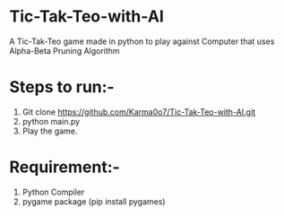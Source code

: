 # Tic-Tak-Teo-with-AI
A Tic-Tak-Teo game made in python to play against Computer that uses Alpha-Beta Pruning Algorithm

# Steps to run:-
1. Git clone https://github.com/Karma0o7/Tic-Tak-Teo-with-AI.git
2. python main.py
3. Play the game.

# Requirement:-
1. Python Compiler
2. pygame package (pip install pygames)
